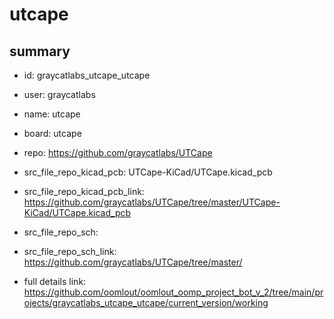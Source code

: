 # utcape
 
## summary 
* id: graycatlabs_utcape_utcape
* user: graycatlabs
* name: utcape
* board: utcape
* repo: https://github.com/graycatlabs/UTCape
* src_file_repo_kicad_pcb: UTCape-KiCad/UTCape.kicad_pcb
* src_file_repo_kicad_pcb_link: https://github.com/graycatlabs/UTCape/tree/master/UTCape-KiCad/UTCape.kicad_pcb


* src_file_repo_sch: 
* src_file_repo_sch_link: https://github.com/graycatlabs/UTCape/tree/master/
* full details link: https://github.com/oomlout/oomlout_oomp_project_bot_v_2/tree/main/projects/graycatlabs_utcape_utcape/current_version/working  







